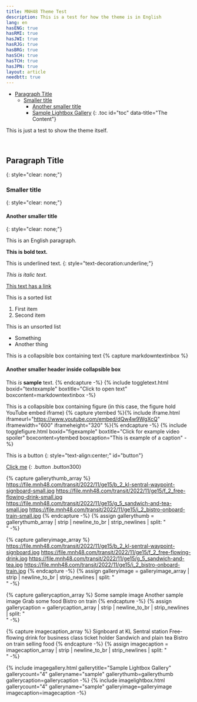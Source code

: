 ```yaml
---
title: MNH48 Theme Test
description: This is a test for how the theme is in English
lang: en
hasENG: true
hasRMI: true
hasJWI: true
hasRJG: true
hasBRG: true
hasSCH: true
hasTCH: true
hasJPN: true
layout: article
needbtt: true
---
```



- [Paragraph Title](#paragraph-title)
  - [Smaller title](#smaller-title)
    - [Another smaller title](#another-smaller-title)
    - [Sample Lightbox Gallery](#sample-lightbox-gallery)
{: .toc id="toc" data-title="The Content"}


This is just a test to show the theme itself.


&nbsp;


## Paragraph Title
{: style="clear: none;"}

### Smaller title
{: style="clear: none;"}

#### Another smaller title
{: style="clear: none;"}

This is an English paragraph.


**This is bold text.**


This is underlined text.
{: style="text-decoration:underline;"}


*This is italic text.*


[This text has a link](#)


This is a sorted list

1. First item
2. Second item


This is an unsorted list

- Something
- Another thing


This is a collapsible box containing text
{% capture markdowntextinbox %}
#### Another smaller header inside collapsible box
This *is* **sample** text.
{% endcapture -%}
{% include toggletext.html boxid="textexample" boxtitle="Click to open text" boxcontent=markdowntextinbox -%}


This is a collapsible box containing figure (in this case, the figure hold YouTube embed iframe)
{% capture ytembed %}{% include iframe.html iframeurl="https://www.youtube.com/embed/dQw4w9WgXcQ" iframewidth="600" iframeheight="320" %}{% endcapture -%}
{% include togglefigure.html boxid="figexample" boxtitle="Click for example video spoiler" boxcontent=ytembed boxcaption="This is example of a caption" -%}


This is a button
{: style="text-align:center;" id="button"}

[Click me](#button)
{: .button .button300}


{% capture gallerythumb_array %}
https://file.mnh48.com/transit/2022/11/ge15/b_2_kl-sentral-waypoint-signboard-small.jpg
https://file.mnh48.com/transit/2022/11/ge15/f_2_free-flowing-drink-small.jpg
https://file.mnh48.com/transit/2022/11/ge15/g_5_sandwich-and-tea-small.jpg
https://file.mnh48.com/transit/2022/11/ge15/i_2_bistro-onboard-train-small.jpg
{% endcapture -%}
{% assign gallerythumb = gallerythumb_array | strip | newline_to_br | strip_newlines | split: "<br />" -%}

{% capture galleryimage_array %}
https://file.mnh48.com/transit/2022/11/ge15/b_2_kl-sentral-waypoint-signboard.jpg
https://file.mnh48.com/transit/2022/11/ge15/f_2_free-flowing-drink.jpg
https://file.mnh48.com/transit/2022/11/ge15/g_5_sandwich-and-tea.jpg
https://file.mnh48.com/transit/2022/11/ge15/i_2_bistro-onboard-train.jpg
{% endcapture -%}
{% assign galleryimage = galleryimage_array | strip | newline_to_br | strip_newlines | split: "<br />" -%}

{% capture gallerycaption_array %}
Some sample image
Another sample image
Grab some food
Bistro on train
{% endcapture -%}
{% assign gallerycaption = gallerycaption_array | strip | newline_to_br | strip_newlines | split: "<br />" -%}

{% capture imagecaption_array %}
Signboard at KL Sentral station
Free-flowing drink for business class ticket holder
Sandwich and plain tea
Bistro on train selling food
{% endcapture -%}
{% assign imagecaption = imagecaption_array | strip | newline_to_br | strip_newlines | split: "<br />" -%}

{% include imagegallery.html gallerytitle="Sample Lightbox Gallery" gallerycount="4" galleryname="sample" gallerythumb=gallerythumb gallerycaption=gallerycaption -%}
{% include imagelightbox.html gallerycount="4" galleryname="sample" galleryimage=galleryimage imagecaption=imagecaption -%}


&nbsp;

